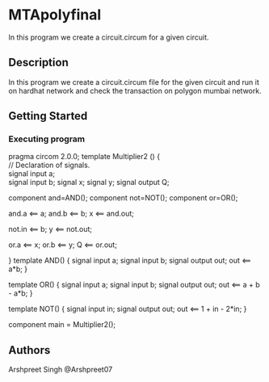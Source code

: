 # MTApolyfinal

In this program we create a circuit.circum for a given circuit. 

## Description

In this program we create a circuit.circum file for the given circuit and run it on hardhat network and check the transaction on polygon mumbai network.

## Getting Started

### Executing program

pragma circom 2.0.0;
template Multiplier2 () {  
   // Declaration of signals.  
   signal input a;  
   signal input b; 
   signal  x;
   signal  y; 
   signal output Q;  

   component and=AND();
   component not=NOT();
   component or=OR();

   and.a <== a;
   and.b <== b;
   x <== and.out;

   not.in <== b;
   y <== not.out;

   or.a <== x;
   or.b <== y;
   Q <== or.out;

}
template AND() {
   signal input a;
   signal input b;
   signal output out;
   out <== a*b;
}

template OR() {
   signal input a;
   signal input b;
   signal output out;
   out <== a + b - a*b;
}

template NOT() {
   signal input in;
   signal output out;
   out <== 1 + in - 2*in;
}

component main = Multiplier2();

## Authors
Arshpreet Singh
@Arshpreet07


